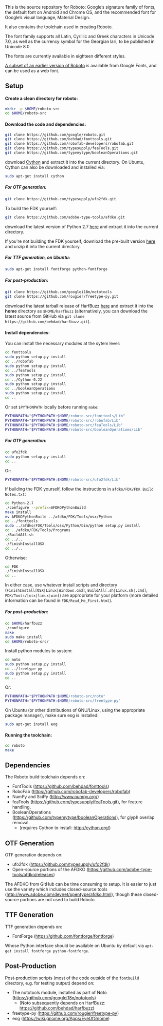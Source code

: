 This is the source repository for Roboto: Google’s signature family
of fonts, the default font on Android and Chrome OS, and the
recommended font for Google’s visual language, Material Design.

It also contains the toolchain used in creating Roboto.

The font family supports all Latin, Cyrillic and Greek characters in
Unicode 7.0, as well as the currency symbol for the Georgian lari, to
be published in Unicode 8.0.

The fonts are currently available in eighteen different styles.

[A subset of an earlier version of Roboto](https://www.google.com/fonts/specimen/Roboto) is available from Google Fonts, and can be used as a web font.

## Setup

#### Create a clean directory for roboto:

```bash
mkdir -p $HOME/roboto-src
cd $HOME/roboto-src
```

#### Download the code and dependencies:

```bash
git clone https://github.com/google/roboto.git
git clone https://github.com/behdad/fonttools.git
git clone https://github.com/robofab-developers/robofab.git
git clone https://github.com/typesupply/feaTools.git
git clone https://github.com/typemytype/booleanOperations.git
```

download [Cython](http://cython.org/#download) and extract it into
the current directory. On Ubuntu, Cython can also be downloaded and installed
via:

```bash
sudo apt-get install cython
```

##### For OTF generation:

```bash
git clone https://github.com/typesupply/ufo2fdk.git
```

To build the FDK yourself:

```bash
git clone https://github.com/adobe-type-tools/afdko.git
```

download the latest version of Python 2.7
[here](https://www.python.org/ftp/python/2.7.10/python-2.7.10.msi) and extract it into the current
directory.

If you're not building the FDK yourself, download the pre-built version
[here](http://www.adobe.com/devnet/opentype/afdko.html) and unzip it into the
current directory.

##### For TTF generation, on Ubuntu:

```bash
sudo apt-get install fontforge python-fontforge
```

##### For post-production:

```bash
git clone https://github.com/googlei18n/nototools
git clone https://github.com/rougier/freetype-py.git
```

download the latest tarball release of HarfBuzz
[here](http://www.freedesktop.org/wiki/Software/HarfBuzz/) and extract it into
the **home** directory as `$HOME/harfbuzz` (alternatively, you can download the
latest source from GitHub via
`git clone https://github.com/behdad/harfbuzz.git`).

#### Install dependencies:

You can install the necessary modules at the sytem level:

```bash
cd fonttools
sudo python setup.py install
cd ../robofab
sudo python setup.py install
cd ../feaTools
sudo python setup.py install
cd ../Cython-0.22
sudo python setup.py install
cd ../booleanOperations
sudo python setup.py install
cd ..
```

Or set `$PYTHONPATH` locally before running `make`:

```bash
PYTHONPATH="$PYTHONPATH:$HOME/roboto-src/fonttools/Lib"
PYTHONPATH="$PYTHONPATH:$HOME/roboto-src/robofab/Lib"
PYTHONPATH="$PYTHONPATH:$HOME/roboto-src/feaTools/Lib"
PYTHONPATH="$PYTHONPATH:$HOME/roboto-src/booleanOperations/Lib"
```

##### For OTF generation:

```bash
cd ufo2fdk
sudo python setup.py install
cd ..
```

Or:

```bash
PYTHONPATH="$PYTHONPATH:$HOME/roboto-src/ufo2fdk/Lib"
```

If building the FDK yourself, follow the instructions in `afdko/FDK/FDK Build Notes.txt`:

```bash
cd Python-2.7
./configure --prefix=AFDKOPythonBuild
make install
mv AFDKOPythonBuild ../afdko/FDK/Tools/osx/Python
cd ../fonttools
sudo ../afdko/FDK/Tools/osx/Python/bin/python setup.py install
cd ../afdko/FDK/Tools/Programs
./BuildAll.sh
cd ../..
./FinishInstallOSX
cd ../..
```

Otherwise:

```bash
cd FDK
./FinishInstallOSX
cd ..
```

In either case, use whatever install scripts and directory
(`FinishInstall[OSX|Linux|Windows.cmd]`,
`BuildAll[.sh|Linux.sh|.cmd]`,
`FDK/Tools/[osx|linux|win]`) are appropriate for your platform (more
detailed information can be found in `FDK/Read_Me_First.html`).

##### For post-production:

```bash
cd $HOME/harfbuzz
./configure
make
sudo make install
cd $HOME/roboto-src/
```

Install python modules to system:

```bash
cd noto
sudo python setup.py install
cd ../freetype-py
sudo python setup.py install
cd ..
```

Or:

```bash
PYTHONPATH="$PYTHONPATH:$HOME/roboto-src/noto"
PYTHONPATH="$PYTHONPATH:$HOME/roboto-src/freetype-py"
```

On Ubuntu (or other distributions of GNU/Linux, using the appropriate package
manager), make sure eog is installed:

```bash
sudo apt-get install eog
```

#### Running the toolchain:

```bash
cd roboto
make
```

## Dependencies
The Roboto build toolchain depends on:

- FontTools (https://github.com/behdad/fonttools)
- RoboFab (https://github.com/robofab-developers/robofab)
- NumPy and SciPy (http://www.numpy.org/)
- feaTools (https://github.com/typesupply/feaTools.git), for feature handling.
- BooleanOperations (https://github.com/typemytype/booleanOperations), for
  glyph overlap removal.
  - (requires Cython to install: http://cython.org/)

## OTF Generation
OTF generation depends on:

- ufo2fdk (https://github.com/typesupply/ufo2fdk)
- Open-source portions of the AFDKO
  (https://github.com/adobe-type-tools/afdko/releases)

The AFDKO from GitHub can be time consuming to setup. It is easier to just use
the variety which includes closed-source tools
(http://www.adobe.com/devnet/opentype/afdko.html), though these closed-source
portions are not used to build Roboto.

## TTF Generation
TTF generation depends on:

- FontForge (https://github.com/fontforge/fontforge)

Whose Python interface should be available on Ubuntu by default via `apt-get
install fontforge python-fontforge`.

## Post-Production
Post-production scripts (most of the code outside of the `fontbuild` directory,
e.g. for testing output) depend on:

- The nototools module, installed as part of Noto
  (https://github.com/googlei18n/nototools)
  - (Noto subsequently depends on HarfBuzz: https://github.com/behdad/harfbuzz)
- freetype-py (https://github.com/rougier/freetype-py)
- eog (https://wiki.gnome.org/Apps/EyeOfGnome)
